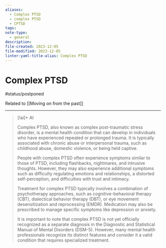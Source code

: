 ```yaml
---
aliases:
  - Complex PTSD
  - complex PTSD
  - CPTSD
tags: 
note-type:
  - general
description: 
file-created: 2023-12-05
file-modified: 2023-12-05
linter-yaml-title-alias: Complex PTSD
---
```


# Complex PTSD

#status/postponed

Related to [[Moving on from the past]]

---


> [!ai]+ AI
>
> Complex PTSD, also known as complex post-traumatic stress disorder, is a mental health condition that can develop in individuals who have experienced repeated or prolonged trauma. It is typically associated with chronic abuse or interpersonal trauma, such as childhood abuse, domestic violence, or being held captive.
>
> People with complex PTSD often experience symptoms similar to those of PTSD, including flashbacks, nightmares, and intrusive thoughts. However, they may also experience additional symptoms such as difficulty regulating emotions and relationships, a distorted self-perception, and difficulties with trust and intimacy.
>
> Treatment for complex PTSD typically involves a combination of psychotherapy approaches, such as cognitive-behavioral therapy (CBT), dialectical behavior therapy (DBT), or eye movement desensitization and reprocessing (EMDR). Medication may also be prescribed to manage specific symptoms like depression or anxiety.
>
>
> It is important to note that complex PTSD is not yet officially recognized as a separate diagnosis in the Diagnostic and Statistical Manual of Mental Disorders (DSM-5). However, many mental health professionals recognize its distinct features and consider it a valid condition that requires specialized treatment.
